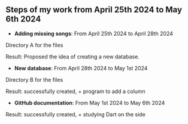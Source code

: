 ## Steps of my work from April 25th 2024 to May 6th 2024 ##

- **Adding missing songs**: From April 25th 2024 to April 28th 2024

Directory A for the files

Result: Proposed the idea of creating a new database.

- **New database**: From April 28th 2024 to May 1st 2024

Directory B for the files

Result: successfully created, + program to add a column

- **GitHub documentation**: From May 1st 2024 to May 6th 2024

 Result: successfully created, + studying Dart on the side
